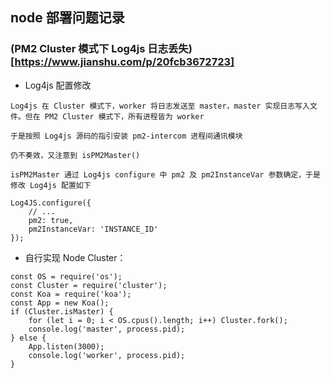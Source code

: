 ## node 部署问题记录

### (PM2 Cluster 模式下 Log4js 日志丢失)[https://www.jianshu.com/p/20fcb3672723]

* Log4js 配置修改

```
Log4js 在 Cluster 模式下，worker 将日志发送至 master，master 实现日志写入文件。但在 PM2 Cluster 模式下，所有进程皆为 worker

于是按照 Log4js 源码的指引安装 pm2-intercom 进程间通讯模块

仍不奏效，又注意到 isPM2Master()

isPM2Master 通过 Log4js configure 中 pm2 及 pm2InstanceVar 参数确定，于是修改 Log4js 配置如下

Log4JS.configure({
    // ...
    pm2: true,
    pm2InstanceVar: 'INSTANCE_ID'
});
```

* 自行实现 Node Cluster：

```
const OS = require('os');
const Cluster = require('cluster');
const Koa = require('koa');
const App = new Koa();
if (Cluster.isMaster) {
    for (let i = 0; i < OS.cpus().length; i++) Cluster.fork();
    console.log('master', process.pid);
} else {
    App.listen(3000);
    console.log('worker', process.pid);
}
```
